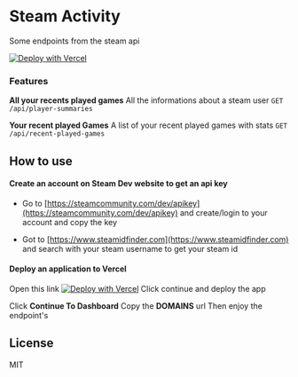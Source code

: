# Steam Activity
Some endpoints from the steam api

[![Deploy with Vercel](https://vercel.com/button)](https://vercel.com/new/git/external?repository-url=https://github.com/sammyngy/steam-activity&env=STEAM_API_KEY,STEAM_ID&project-name=steam-activity)

### Features 
**All your recents played games** All the informations about a steam user `GET /api/player-summaries`

**Your recent played Games** A list of your recent played games with stats `GET /api/recent-played-games`
	
## How to use
#### Create an account on Steam Dev website to get an api key

- Go to [https://steamcommunity.com/dev/apikey](https://steamcommunity.com/dev/apikey) and create/login to your account and copy the key

- Got to [https://www.steamidfinder.com](https://www.steamidfinder.com) and search with your steam username to get your steam id

####  Deploy an application to Vercel

Open this link [![Deploy with Vercel](https://vercel.com/button)](https://vercel.com/new/git/external?repository-url=https://github.com/sammyngy/steam-activity&env=STEAM_API_KEY,STEAM_ID&project-name=steam-activity)
Click continue and deploy the app

Click **Continue To Dashboard** 
Copy the **DOMAINS** url
Then enjoy the endpoint's

## License

MIT
